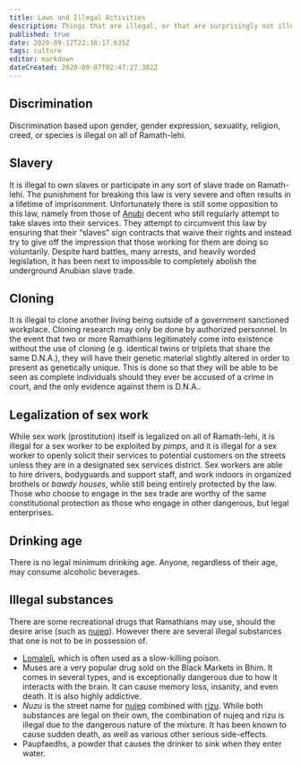 ```yaml
---
title: Laws and Illegal Activities
description: Things that are illegal, or that are surprisingly not illegal.
published: true
date: 2020-09-12T22:38:17.635Z
tags: culture
editor: markdown
dateCreated: 2020-09-07T02:47:27.382Z
---
```


## Discrimination

Discrimination based upon gender, gender expression, sexuality, religion, creed, or species is illegal on all of Ramath-lehi.

## Slavery

It is illegal to own slaves or participate in any sort of slave trade on Ramath-lehi. The punishment for breaking this law is very severe and often results in a lifetime of imprisonment. Unfortunately there is still some opposition to this law, namely from those of [Anubi](/species/anubi) decent who still regularly attempt to take slaves into their services. They attempt to circumvent this law by ensuring that their “slaves” sign contracts that waive their rights and instead try to give off the impression that those working for them are doing so voluntarily. Despite hard battles, many arrests, and heavily worded legislation, it has been next to impossible to completely abolish the underground Anubian slave trade.

## Cloning

It is illegal to clone another living being outside of a government sanctioned workplace. Cloning research may only be done by authorized personnel. In the event that two or more Ramathians legitimately come into existence without the use of cloning (e.g. identical twins or triplets that share the same D.N.A.), they will have their genetic material slightly altered in order to present as genetically unique. This is done so that they will be able to be seen as complete individuals should they ever be accused of a crime in court, and the only evidence against them is D.N.A..

## Legalization of sex work

While sex work (prostitution) itself is legalized on all of Ramath-lehi, it is illegal for a sex worker to be exploited by *pimps*, and it is illegal for a sex worker to openly solicit their services to potential customers on the streets unless they are in a designated sex services district. Sex workers are able to hire drivers, bodyguards and support staff, and work indoors in organized brothels or *bawdy houses*, while still being entirely protected by the law. Those who choose to engage in the sex trade are worthy of the same constitutional protection as those who engage in other dangerous, but legal enterprises.

## Drinking age

There is no legal minimum drinking age. Anyone, regardless of their age, may consume alcoholic beverages.

## Illegal substances

There are some recreational drugs that Ramathians may use, should the desire arise (such as [nujeq](/floras/nujeq)). However there are several illegal substances that one is not to be in possession of.

- [Lomaleli](/floras/lomaleli), which is often used as a slow-killing poison.
- Muses are a very popular drug sold on the Black Markets in Bhim. It comes in several types, and is exceptionally dangerous due to how it interacts with the brain. It can cause memory loss, insanity, and even death. It is also highly addictive.
- *Nuzu* is the street name for [nujeq](/floras/nujeq) combined with [rizu](/floras/rizu). While both substances are legal on their own, the combination of nujeq and rizu is illegal due to the dangerous nature of the mixture. It has been known to cause sudden death, as well as various other serious side-effects.
- Paupfaedhs, a powder that causes the drinker to sink when they enter water.
